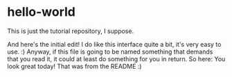 # hello-world
This is just the tutorial repository, I suppose.

And here's the initial edit! I do like this interface quite a bit, it's very easy to use. :)
Anyway, if this file is going to be named something that demands that you read it, it could at least do something
for you in return. So here: You look great today! That was from the README :)
